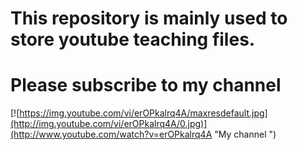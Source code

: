 # This repository is mainly used to store youtube teaching files.

# Please subscribe to my channel

[![https://img.youtube.com/vi/erOPkalrq4A/maxresdefault.jpg](http://img.youtube.com/vi/erOPkalrq4A/0.jpg)](http://www.youtube.com/watch?v=erOPkalrq4A "My channel ")

